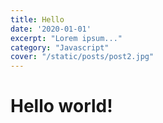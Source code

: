 ```yaml
---
title: Hello
date: '2020-01-01'
excerpt: "Lorem ipsum..."
category: "Javascript"
cover: "/static/posts/post2.jpg"
---
```


Hello world!
============